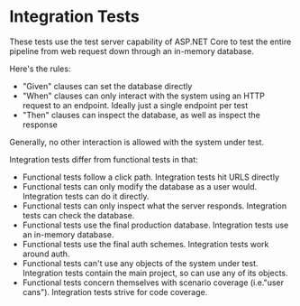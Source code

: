 # Integration Tests

These tests use the test server capability of ASP.NET Core to test the entire pipeline from web request
down through an in-memory database.

Here's the rules:

* "Given" clauses can set the database directly
* "When" clauses can only interact with the system using an HTTP request to an endpoint. Ideally just a single endpoint per test
* "Then" clauses can inspect the database, as well as inspect the response

Generally, no other interaction is allowed with the system under test.

Integration tests differ from functional tests in that:

* Functional tests follow a click path. Integration tests hit URLS directly
* Functional tests can only modify the database as a user would. Integration tests can do it directly.
* Functional tests can only inspect what the server responds. Integration tests can check the database.
* Functional tests use the final production database. Integration tests use an in-memory database.
* Functional tests use the final auth schemes. Integration tests work around auth.
* Functional tests can't use any objects of the system under test. Integration tests contain the main project, so can use any of its objects.
* Functional tests concern themselves with scenario coverage (i.e."user cans"). Integration tests strive for code coverage.